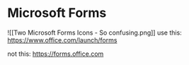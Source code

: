 # Microsoft Forms

![[Two Microsoft Forms Icons - So confusing.png]]
use this: https://www.office.com/launch/forms

not this: https://forms.office.com
